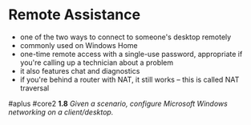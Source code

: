 # Remote Assistance 

- one of the two ways to connect to someone's desktop remotely
- commonly used on Windows Home
- one-time remote access with a single-use password, appropriate if you're calling up a technician about a problem
- it also features chat and diagnostics
- if you're behind a router with NAT, it still works – this is called NAT traversal

#aplus #core2 **1.8** *Given a scenario, configure Microsoft Windows networking on a client/desktop.*
